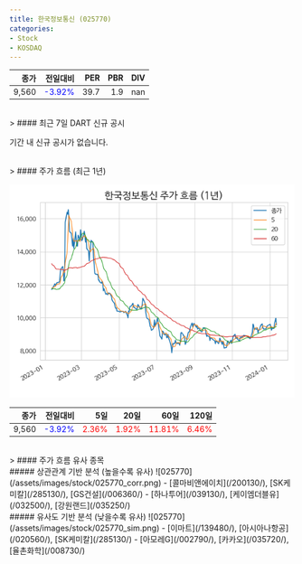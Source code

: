 ```yaml
---
title: 한국정보통신 (025770)
categories:
- Stock
- KOSDAQ
---
```


|종가|전일대비|PER|PBR|DIV|
|---:|-------:|--:|--:|--:|
|9,560|<span style="color: blue">-3.92%</span>|39.7|1.9|nan|

<!-- more -->

<br>
> #### 최근 7일 DART 신규 공시

기간 내 신규 공시가 없습니다.

<br>
> #### 주가 흐름 (최근 1년)

![025770](/assets/images/stock/025770.png)

|종가|전일대비|5일|20일|60일|120일|
|---:|-------:|--:|---:|---:|----:|
|9,560|<span style="color: blue">-3.92%</span>|<span style="color: red">2.36%</span>|<span style="color: red">1.92%</span>|<span style="color: red">11.81%</span>|<span style="color: red">6.46%</span>|

<br>
> #### 주가 흐름 유사 종목
<br>
##### 상관관계 기반 분석 (높을수록 유사)
![025770](/assets/images/stock/025770_corr.png)
- [콜마비앤에이치](/200130/), [SK케미칼](/285130/), [GS건설](/006360/)
- [하나투어](/039130/), [케이엠더블유](/032500/), [강원랜드](/035250/)

<br>
##### 유사도 기반 분석 (낮을수록 유사)
![025770](/assets/images/stock/025770_sim.png)
- [이마트](/139480/), [아시아나항공](/020560/), [SK케미칼](/285130/)
- [아모레G](/002790/), [카카오](/035720/), [율촌화학](/008730/)